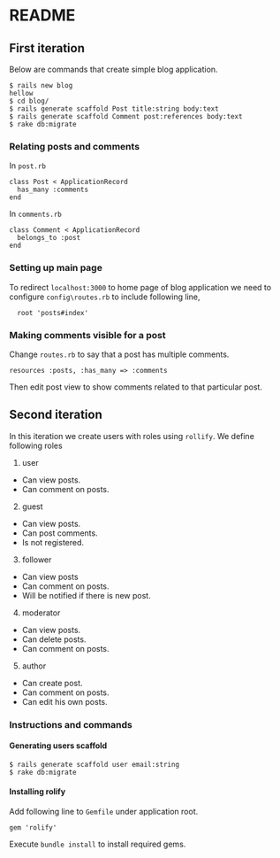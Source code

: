 # README

## First iteration
Below are commands that create simple blog application.
```
$ rails new blog
hellow
$ cd blog/
$ rails generate scaffold Post title:string body:text
$ rails generate scaffold Comment post:references body:text
$ rake db:migrate
```
### Relating posts and comments
In `post.rb`
```
class Post < ApplicationRecord
  has_many :comments
end
```
In `comments.rb`
```
class Comment < ApplicationRecord
  belongs_to :post
end
```
### Setting up main page
To redirect `localhost:3000` to home page of blog application we need to configure `config\routes.rb` to include following line,
```
  root 'posts#index'
```

### Making comments visible for a post
Change `routes.rb` to say that a post has multiple comments.
```
resources :posts, :has_many => :comments
```
Then edit post view to show comments related to that particular post.
## Second iteration
In this iteration we create users with roles using `rollify`. We define following roles

1. user
  * Can view posts.
  * Can comment on posts.
2. guest
  * Can view posts.
  * Can post comments.
  * Is not registered.
3. follower
  * Can view posts
  * Can comment on posts.
  * Will be notified if there is new post.
4. moderator
  * Can view posts.
  * Can delete posts.
  * Can comment on posts.
5. author
  * Can create post.
  * Can comment on posts.
  * Can edit his own posts.

### Instructions and commands

#### Generating users scaffold
```
$ rails generate scaffold user email:string
$ rake db:migrate
```
#### Installing rolify
Add following line to `Gemfile` under application root.
```
gem 'rolify'
```
Execute `bundle install` to install required gems.
